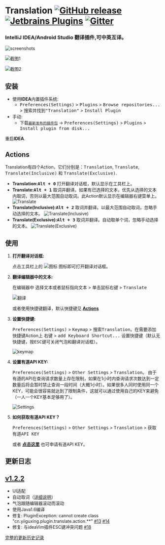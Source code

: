 Translation [![GitHub release][release-img]][latest-release] [![Jetbrains Plugins][plugin-img]][plugin] [![Gitter][badge-gitter-img]][badge-gitter]
===========

### IntelliJ IDEA/Android Studio 翻译插件,可中英互译。

![screenshots](./images/screenshots.gif)

![截图1](./images/0.png)

![截图2](./images/1.png)


安装
----

- 使用**IDEA**内置插件系统:
  - <kbd>Preferences(Settings)</kbd> > <kbd>Plugins</kbd> > <kbd>Browse repositories...</kbd> > <kbd>搜索并找到"Translation"</kbd> > <kbd>Install Plugin</kbd>
- 手动:
  - 下载[`最新发布的插件包`][latest-release] -> <kbd>Preferences(Settings)</kbd> > <kbd>Plugins</kbd> > <kbd>Install plugin from disk...</kbd>

重启**IDEA**.

Actions
-------

Translation有四个Action，它们分别是：<kbd>Translation</kbd>, <kbd>Translate</kbd>, <kbd>Translate(Inclusive)</kbd> 和 <kbd>Translate(Exclusive)</kbd>.

- **Translation:<kbd>Alt + 0</kbd>** 打开翻译对话框，默认显示在工具栏上。
- **Translate:<kbd>Alt + 1</kbd>** 取词并翻译。如果有已选择的文本，优先从选择的文本内取词，否则以最大范围自动取词。此Action默认显示在编辑器右键菜单上。
  ![Translate](./images/action1.gif)
- **Translate(Inclusive):<kbd>Alt + 2</kbd>** 取词并翻译。以最大范围自动取词，忽略手动选择的文本。
  ![Translate(Inclusive)](./images/action2.gif)
- **Translate(Exclusive):<kbd>Alt + 3</kbd>** 取词并翻译。自动取单个词，忽略手动选择的文本。
  ![Translate(Exclusive)](./images/action3.gif)

使用
----

1. **打开翻译对话框:**

   点击工具栏上的 ![图标](./images/2.png) 图标即可打开翻译对话框。

2. **翻译编辑器中的文本:**

   在编辑器中 <kbd>选择文本或者鼠标指向文本</kbd> > <kbd>单击鼠标右键</kbd> > <kbd>Translate</kbd>

   ![翻译](./images/3.png)

   或者使用快捷键翻译，默认快捷键见 **[Actions](#actions)**

3. **设置快捷键:**

   <kbd>Preferences(Settings)</kbd> > <kbd>Keymap</kbd> > <kbd>搜索Translation</kbd>。在需要添加快捷键Action上 <kbd>右键</kbd> > <kbd>add Keyboard Shortcut...</kbd> 设置快捷键（默认无快捷键，按<kbd>ESC</kbd>键可关闭气泡和翻译对话框）。

   ![keymap](./images/keymap.png)

4. **设置有道API KEY:**

   <kbd>Preferences(Settings)</kbd> > <kbd>Other Settings</kbd> > <kbd>Translation</kbd>。 由于有道的API在查询请求数量上存在限制，如果在1小时内查询请求次数达到一定数量后将会暂时禁止查询一段时间（大概1小时）。如果很多人同时使用同一个KEY，可能会很容易就达到了限制条件，这就可以通过使用自己的KEY来避免（一人一个KEY基本足够用了）。

   ![Settings](./images/4.png)

5. **如何获取有道API KEY？**

   <kbd>Preferences(Settings)</kbd> > <kbd>Other Settings</kbd> > <kbd>Translation</kbd> > <kbd>获取有道API KEY</kbd>

   或者 [**点击这里**](http://fanyi.youdao.com/openapi?path=data-mode) 也可申请有道API KEY。

更新日志
--------

## [v1.2.2](https://github.com/YiiGuxing/TranslationPlugin/tree/v1.2.2)

- UI适配
- 自动取词（[详细说明](#actions)）
- 气泡跟随编辑器滚动而滚动
- 使用Java1.6编译
- 修复: PluginException: cannot create class "cn.yiiguxing.plugin.translate.action.**" [#13][#13] [#14][#14]
- 修复: 与ideaVim插件ESC键冲突问题 [#18][#18]

[#13]:https://github.com/YiiGuxing/TranslationPlugin/issues/13 "Translation threw an uncaught PluginException"
[#14]:https://github.com/YiiGuxing/TranslationPlugin/issues/14 "Translate Error"
[#18]:https://github.com/YiiGuxing/TranslationPlugin/issues/18 "对话框在非聚焦状态下按ESC键关闭对话框的问题"

[完整的更新历史记录](./CHANGELOG.md)

[release-img]:        https://img.shields.io/github/release/YiiGuxing/TranslationPlugin.svg
[latest-release]:     https://github.com/YiiGuxing/TranslationPlugin/releases/latest
[badge-gitter-img]:   https://img.shields.io/gitter/room/YiiGuxing/TranslationPlugin.svg
[badge-gitter]:       https://gitter.im/TranslationPlugin/Lobby
[plugin-img]:         https://img.shields.io/badge/plugin-8579-orange.svg
[plugin]:             https://plugins.jetbrains.com/plugin/8579
